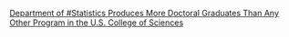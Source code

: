 [Department of #Statistics Produces More Doctoral Graduates Than Any Other Program in the U.S.   College of Sciences](https://qi.tc/qi/111834)